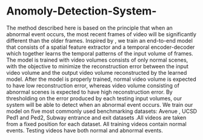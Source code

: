 # Anomoly-Detection-System-

The method described here is based on the principle that when an abnormal event occurs, the most recent frames of video will be significantly different than the older frames. Inspired by , we train an end-to-end model that consists of a spatial feature extractor and a temporal encoder-decoder which together learns the temporal patterns of the input volume of frames. The model is trained with video volumes consists of only normal scenes, with the objective to minimize the reconstruction error between the input video volume and the output video volume reconstructed by the learned model. After the model is properly trained, normal video volume is expected to have low reconstruction error, whereas video volume consisting of abnormal scenes is expected to have high reconstruction error. By thresholding on the error produced by each testing input volumes, our system will be able to detect when an abnormal event occurs.
We train our model on five most commonly used benchmarking datasets: Avenue , UCSD Ped1 and Ped2, Subway  entrance and exit datasets .All videos are taken from a fixed position for each dataset. All training videos contain normal events. Testing videos have both normal and abnormal events.

